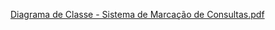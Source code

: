 [Diagrama de Classe - Sistema de Marcação de Consultas.pdf](https://github.com/erikateixeira/SistemaMarcacaoDeConsultas/files/11512109/Diagrama.de.Classe.-.Sistema.de.Marcacao.de.Consultas.pdf)
